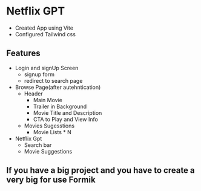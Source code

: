 # Netflix GPT

- Created App using Vite
- Configured Tailwind css

## Features

- Login and signUp Screen
  - signup form
  - redirect to search page
- Browse Page(after autehntication)
  - Header
    - Main Movie
    - Trailer in Background
    - Movie Title and Description
    - CTA to Play and View Info
  - Movies Sugesstions
    - Movie Lists * N
- Netflix Gpt
  - Search bar
  - Movie Suggestions

## If you have a big project and you have to create a very big for use Formik 